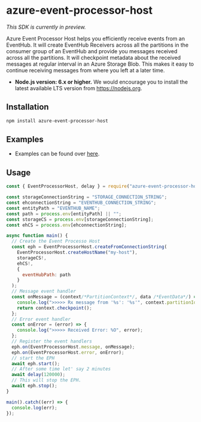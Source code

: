 azure-event-processor-host
================

_This SDK is currently in preview._

Azure Event Processor Host helps you efficiently receive events from an EventHub. It will create EventHub Receivers
across all the partitions in the consumer group of an EventHub and provide you messages received across
all the partitions. It will checkpoint metadata about the received messages at regular interval in an
Azure Storage Blob. This makes it easy to continue receiving messages from where you left at a later time.

- **Node.js version: 6.x or higher.** We would encourage you to install the latest available LTS version from https://nodejs.org.

## Installation ##
```bash
npm install azure-event-processor-host
```

## Examples
- Examples can be found over [here](./examples).

## Usage

```js
const { EventProcessorHost, delay } = require("azure-event-processor-host");

const storageConnectionString = "STORAGE_CONNECTION_STRING";
const ehconnectionString = "EVENTHUB_CONNECTION_STRING";
const entityPath = "EVENTHUB_NAME";
const path = process.env[entityPath] || "";
const storageCS = process.env[storageConnectionString];
const ehCS = process.env[ehconnectionString];

async function main() {
  // Create the Event Processo Host
  const eph = EventProcessorHost.createFromConnectionString(
    EventProcessorHost.createHostName("my-host"),
    storageCS!,
    ehCS!,
    {
      eventHubPath: path
    }
  );
  // Message event handler
  const onMessage = (context/*PartitionContext*/, data /*EventData*/) => {
    console.log(">>>>> Rx message from '%s': '%s'", context.partitionId, data.body);
    return context.checkpoint();
  };
  // Error event handler
  const onError = (error) => {
    console.log(">>>>> Received Error: %O", error);
  };
  // Register the event handlers
  eph.on(EventProcessorHost.message, onMessage);
  eph.on(EventProcessorHost.error, onError);
  // start the EPH
  await eph.start();
  // After some time let' say 2 minutes
  await delay(120000);
  // This will stop the EPH.
  await eph.stop();
}

main().catch((err) => {
  console.log(err);
});
```


